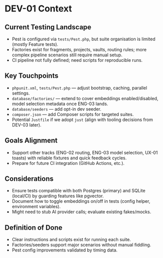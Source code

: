 # DEV-01 Context

## Current Testing Landscape
- Pest is configured via `tests/Pest.php`, but suite organisation is limited (mostly Feature tests).
- Factories exist for fragments, projects, vaults, routing rules; more complex pipeline scenarios still require manual setup.
- CI pipeline not fully defined; need scripts for reproducible runs.

## Key Touchpoints
- `phpunit.xml`, `tests/Pest.php` — adjust bootstrap, caching, parallel settings.
- `database/factories/` — extend to cover embeddings enabled/disabled, model selection metadata once ENG-03 lands.
- `database/seeders` — add opt-in dev seeder.
- `composer.json` — add Composer scripts for targeted suites.
- Potential `Justfile` if we adopt `just` (align with tooling decisions from DEV-03 later).

## Goals Alignment
- Support other tracks (ENG-02 routing, ENG-03 model selection, UX-01 toasts) with reliable fixtures and quick feedback cycles.
- Prepare for future CI integration (GitHub Actions, etc.).

## Considerations
- Ensure tests compatible with both Postgres (primary) and SQLite (local/CI) by guarding features like pgvector.
- Document how to toggle embeddings on/off in tests (config helper, environment variables).
- Might need to stub AI provider calls; evaluate existing fakes/mocks.

## Definition of Done
- Clear instructions and scripts exist for running each suite.
- Factories/seeders support major scenarios without manual fiddling.
- Pest config improvements validated by timing data.
